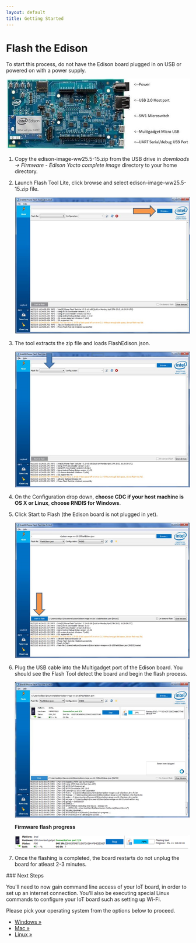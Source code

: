 ```yaml
---
layout: default
title: Getting Started
---
```


# Flash the Edison

To start this process, do not have the Edison board plugged in on USB or powered on with a power supply.

![Edison Board Configuration](images/edison_board_config.jpg)

1. Copy the edison-image-ww25.5-15.zip from the USB drive in *downloads -> Firmware - Edison Yocto complete image* directory to your home directory.

2. Launch Flash Tool Lite, click browse and select edison-image-ww25.5-15.zip file.
 
   ![Browse Edison Image](images/browse_flash_tool.jpg)

3. The tool extracts the zip file and loads FlashEdison.json.
 
   ![Load FlashEdison.json](images/json_flash_tool.jpg)

4. On the Configuration drop down, **choose CDC if your host machine is OS X or Linux**, **choose RNDIS for Windows**.

5. Click Start to Flash (the Edison board is not plugged in yet).
 
   ![Start to Flash](images/start_flash_tool.jpg)

6. Plug the USB cable into the Multigadget port of the Edison board. You should see the Flash Tool detect the board and begin the flash process.

   ![Plug the USB cable](images/plug_usb_flash_tool.jpg)


   **Firmware flash progress**

   ![Flash progress](images/progress_flash_tool.png)
   
7. Once the flashing is completed, the board restarts do not unplug the board for atleast 2-3 minutes.

<div id="next-steps" class="note" markdown="1">
### Next Steps

You'll need to now gain command line access of your IoT board, in order to set up an internet connection. You'll also be executing special Linux commands to configure your IoT board such as setting up Wi-Fi.

Please pick your operating system from the options below to proceed.

* [Windows »](/shell_access/windows/serial_connection.html)
* [Mac »](/shell_access/mac/serial_connection.html)
* [Linux »](/shell_access/linux/serial_connection.html)
</div>

